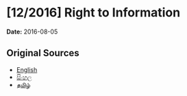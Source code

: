 # [12/2016] Right to Information

**Date:** 2016-08-05

## Original Sources

- [English](https://documents.gov.lk/view/acts/2016/8/12-2016_E.pdf)
- [සිංහල](https://documents.gov.lk/view/acts/2016/8/12-2016_S.pdf)
- [தமிழ்](https://documents.gov.lk/view/acts/2016/8/12-2016_T.pdf)
